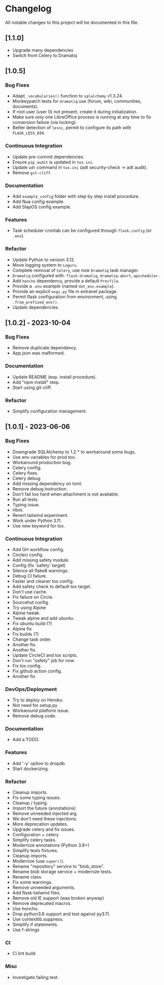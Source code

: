 # Changelog

All notable changes to this project will be documented in this file.

## [1.1.0]

- Upgrade many dependencies
- Switch from Celery to Dramatiq

## [1.0.5]

### Bug Fixes

- Adapt `_vocabularies()` function to `sqlalchemy` v1.3.24.
- Monkeypatch tests for `dramatiq` use (forum, wiki, communities, documents).
- If root user (user 0) not present, create it during initialization.
- Make sure only one LibreOffice process is running at any time to fix conversion failure (via locking).
- Better detection of `lessc`, permit to configure its path with `FLASK_LESS_BIN`.

### Continuous Integration

- Update pre-commit dependencies.
- Ensure `pip_audit` is updated in `tox.ini`.
- Update `adt` command in `tox.ini` (adt security-check -> adt audit).
- Remove `git-cliff`.

### Documentation

- Add `example_config` folder with step by step install procedure.
- Add Nua config example.
- Add SlapOS config example.

### Features

- Task scheduler crontab can be configured through `flask.config` (or `.env`).

### Refactor

- Update Python to version 3.12.
- Move logging system to `Loguru`.
- Complete removal of `Celery`, use now `Dramatiq` task manager.
- `Dramatiq` configured with: `flask-dramatiq`, `dramatiq-abort`, `apscheduler`.
- Add `honcho` dependency, provide a default `Procfile`.
- Provide a `.env` example (named `dot_env.example`).
- Provide an explicit `wsgi.py` file in extranet package.
- Permit flask configuration from environment, using `.from_prefixed_env()`.
- Update dependencies.

## [1.0.2] - 2023-10-04

### Bug Fixes

- Remove duplicate dependency.
- App.json was malformed.

### Documentation

- Update README (esp. install procedure).
- Add "npm install" step.
- Start using git-cliff.

### Refactor

- Simplify configuration management.

## [1.0.1] - 2023-06-06

### Bug Fixes

- Downgrade SQLAlchemy to 1.2.* to workaround some bugs.
- Use env variables for prod too.
- Workaround production bug.
- Celery config.
- Celery fixes.
- Celery debug
- Add missing dependency on toml.
- Remove debug instruction.
- Don't fail too hard when attachment is not available.
- Run all tests.
- Typing issue.
- Html.
- Revert tailwind experiment.
- Work under Python 3.11.
- Use new keyword for tox.

### Continuous Integration

- Add GH workflow config.
- Circleci config.
- Add missing safety module.
- Config (fix 'safety' target)
- Silence all flake8 warnings.
- Debug CI failure.
- Faster and cleaner tox config.
- Add safety check to default tox target.
- Don't use cache.
- Fix failure on Circle.
- Sourcehut config.
- Try using Alpine
- Alpine tweak.
- Tweak alpine and add ubuntu.
- Fix ubuntu build (?)
- Alpine fix
- Fix builds (?)
- Change task order.
- Another fix.
- Another fix.
- Update CircleCI and tox scripts.
- Don't run "safety" job for now.
- Fix tox config.
- Fix github action config.
- Another fix

### DevOps/Deployment

- Try to deploy on Heroku.
- Not need for setup.py
- Workaround platform issue.
- Remove debug code.

### Documentation

- Add a TODO.

### Features

- Add '-y' option to dropdb.
- Start dockerizing.

### Refactor

- Cleanup imports.
- Fix some typing issues.
- Cleanup / typing.
- Import the future (annotations)
- Remove unneeded injected arg.
- We don't need these injections.
- More deprecation updates.
- Upgrade celery and fix issues.
- Configuration + celery
- Simplify celery tasks.
- Modernize annotations (Python 3.8+)
- Simplify tests fixtures.
- Cleanup imports.
- Modernize (use `super()`).
- Rename "repository" service to "blob_store".
- Rename blob storage service + modernize tests.
- Rename class.
- Fix some warnings.
- Remove unneeded arguments.
- Add flask-tailwind files.
- Remove old IE support (was broken anyway)
- Remove deprecated macros.
- Use honcho.
- Drop python3.8 support and test against py3.11.
- Use contextlib.suppress.
- Simplify if statements.
- Use f-strings

### CI

- Ci lint build

### Misc

- Investigate failing test.

<!-- generated by git-cliff -->
